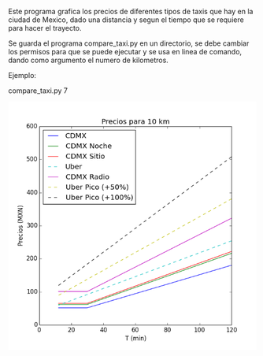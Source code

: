 Este programa grafica los precios de diferentes tipos de taxis que hay en la ciudad de Mexico, 
dado una distancia y segun el tiempo que se requiere para hacer el trayecto.

Se guarda el programa compare_taxi.py en un directorio, se debe cambiar los permisos para que se puede ejecutar y se usa en linea de comando, dando como argumento el numero de kilometros. 

Ejemplo:

compare_taxi.py 7

![alt tag](figure_1.png)
